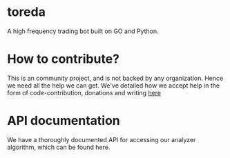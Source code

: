 # toreda
A high frequency trading bot built on GO and Python.


# How to contribute?
This is an community project, and is not backed by any organization. Hence we need all the help we can get. We've detailed how we accept help in the form of code-contribution, donations and writing [here](https://github.com/sumukshashidhar/toreda/blob/master/CONTRIBUTING.md)

# API documentation
We have a thoroughly documented API for accessing our analyzer algorithm, which can be found here.

